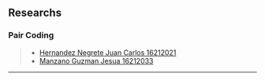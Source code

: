 ## Researchs

### Pair Coding
> * [Hernandez Negrete Juan Carlos 16212021](https://github.com/JesuaMG/BigData/blob/Unit_1/Unit1/Researchs/Pearson's%20Correlation/Correlasion%20Person.pdf)
> * [Manzano Guzman Jesua 16212033]()

_____